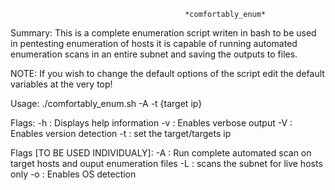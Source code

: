                                            *comfortably_enum*

  Summary: This is a complete enumeration script writen in bash to be used in pentesting enumeration of hosts
  it is capable of running automated enumeration scans in an entire subnet and saving the outputs to files.

  NOTE: If you wish to change the default options of the script edit the default variables at the very top!

  Usage: ./comfortably_enum.sh -A -t {target ip}

  Flags:
    -h : Displays help information
    -v : Enables verbose output
    -V : Enables version detection
    -t : set the target/targets ip

  Flags [TO BE USED INDIVIDUALY]:
    -A : Run complete automated scan on target hosts and ouput enumeration files
    -L : scans the subnet for live hosts only
    -o : Enables OS detection

